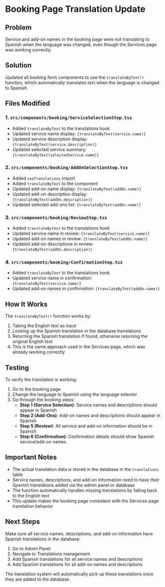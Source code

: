 # Booking Page Translation Update

## Problem
Service and add-on names in the booking page were not translating to Spanish when the language was changed, even though the Services page was working correctly.

## Solution
Updated all booking form components to use the `translateByText()` function, which automatically translates text when the language is changed to Spanish.

## Files Modified

### 1. `src/components/booking/ServiceSelectionStep.tsx`
- Added `translateByText` to the translations hook
- Updated service name display: `{translateByText(service.name)}`
- Updated service description display: `{translateByText(service.description)}`
- Updated selected service summary: `{translateByText(selectedService.name)}`

### 2. `src/components/booking/AddOnSelectionStep.tsx`
- Added `useTranslations` import
- Added `translateByText` to the component
- Updated add-on name display: `{translateByText(addOn.name)}`
- Updated add-on description display: `{translateByText(addOn.description)}`
- Updated selected add-ons list: `{translateByText(addOn.name)}`

### 3. `src/components/booking/ReviewStep.tsx`
- Added `translateByText` to the translations hook
- Updated service name in review: `{translateByText(service.name)}`
- Updated add-on names in review: `{translateByText(addOn.name)}`
- Updated add-on descriptions in review: `{translateByText(addOn.description)}`

### 4. `src/components/booking/ConfirmationStep.tsx`
- Added `translateByText` to the translations hook
- Updated service name in confirmation: `{translateByText(service.name)}`
- Updated add-on names in confirmation: `{translateByText(addOn.name)}`

## How It Works

The `translateByText()` function works by:
1. Taking the English text as input
2. Looking up the Spanish translation in the database translations
3. Returning the Spanish translation if found, otherwise returning the original English text
4. This is the same approach used in the Services page, which was already working correctly

## Testing

To verify the translation is working:
1. Go to the booking page
2. Change the language to Spanish using the language selector
3. Go through the booking steps:
   - **Step 1 (Service Selection)**: Service names and descriptions should appear in Spanish
   - **Step 2 (Add-Ons)**: Add-on names and descriptions should appear in Spanish
   - **Step 5 (Review)**: All service and add-on information should be in Spanish
   - **Step 6 (Confirmation)**: Confirmation details should show Spanish service/add-on names

## Important Notes

- The actual translation data is stored in the database in the `translations` table
- Service names, descriptions, and add-on information need to have their Spanish translations added via the admin panel or database
- The function automatically handles missing translations by falling back to the English text
- This update makes the booking page consistent with the Services page translation behavior

## Next Steps

Make sure all service names, descriptions, and add-on information have Spanish translations in the database:
1. Go to Admin Panel
2. Navigate to Translations management
3. Add Spanish translations for all service names and descriptions
4. Add Spanish translations for all add-on names and descriptions

The translation system will automatically pick up these translations once they are added to the database.
